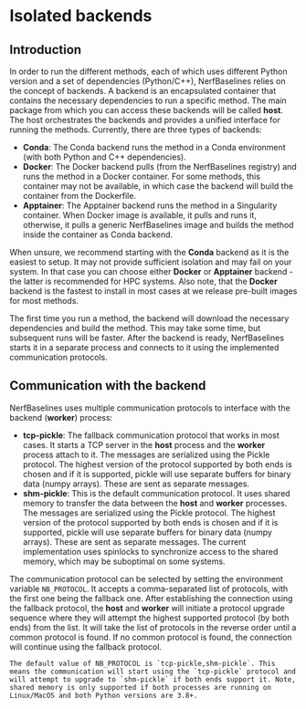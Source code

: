 # Isolated backends

## Introduction
In order to run the different methods, each of which uses different Python version and a set of dependencies (Python/C++), NerfBaselines relies on the concept of backends. A backend is an encapsulated container that contains the necessary dependencies to run a specific method.
The main package from which you can access these backends will be called **host**. The host orchestrates the backends and provides a unified interface for running the methods. Currently, there are three types of backends:
- **Conda**: The Conda backend runs the method in a Conda environment (with both Python and C++ dependencies).
- **Docker**: The Docker backend pulls (from the NerfBaselines registry) and runs the method in a Docker container. For some methods, this container may not be available, in which case the backend will build the container from the Dockerfile.
- **Apptainer**: The Apptainer backend runs the method in a Singularity container. When Docker image is available, it pulls and runs it, otherwise, it pulls a generic NerfBaselines image and builds the method inside the container as Conda backend.

When unsure, we recommend starting with the **Conda** backend as it is the easiest to setup. It may not provide sufficient isolation and may fail on your system. In that case you can choose either **Docker** or **Apptainer** backend - the latter is recommended for HPC systems.
Also note, that the **Docker** backend is the fastest to install in most cases at we release pre-built images for most methods.

The first time you run a method, the backend will download the necessary dependencies and build the method. This may take some time, but subsequent runs will be faster. After the backend is ready, NerfBaselines starts it in a separate process and connects to it using the implemented communication protocols.

## Communication with the backend
NerfBaselines uses multiple communication protocols to interface with the backend (**worker**) process:
- **tcp-pickle**: The fallback communication protocol that works in most cases. It starts a TCP server in the **host** process and the **worker** process attach to it. The messages are serialized using the Pickle protocol. The highest version of the protocol supported by both ends is chosen and if it is supported, pickle will use separate buffers for binary data (numpy arrays). These are sent as separate messages.
- **shm-pickle**: This is the default communication protocol. It uses shared memory to transfer the data between the **host** and **worker** processes. The messages are serialized using the Pickle protocol. The highest version of the protocol supported by both ends is chosen and if it is supported, pickle will use separate buffers for binary data (numpy arrays). These are sent as separate messages. The current implementation uses spinlocks to synchronize access to the shared memory, which may be suboptimal on some systems.

The communication protocol can be selected by setting the environment variable `NB_PROTOCOL`. It accepts a comma-separated list of protocols, with the first one being the fallback one. After establishing the connection using the fallback protocol, the **host** and **worker** will initiate a protocol upgrade sequence where they will attempt the highest supported protocol (by both ends) from the list. It will take the list of protocols in the reverse order until a common protocol is found. If no common protocol is found, the connection will continue using the fallback protocol.

```{note}
The default value of NB_PROTOCOL is `tcp-pickle,shm-pickle`. This means the communication will start using the `tcp-pickle` protocol and will attempt to upgrade to `shm-pickle` if both ends support it. Note, shared memory is only supported if both processes are running on Linux/MacOS and both Python versions are 3.8+.
```
